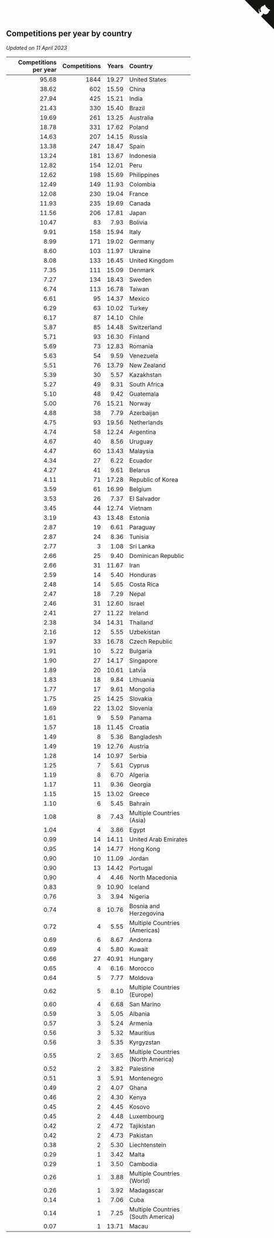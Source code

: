 ## Competitions per year by country

*Updated on 11 April 2023*

| Competitions per year | Competitions | Years | Country |
| ---: | ---: | ---: | :--- |
| 95.68 | 1844 | 19.27 | United States |
| 38.62 | 602 | 15.59 | China |
| 27.94 | 425 | 15.21 | India |
| 21.43 | 330 | 15.40 | Brazil |
| 19.69 | 261 | 13.25 | Australia |
| 18.78 | 331 | 17.62 | Poland |
| 14.63 | 207 | 14.15 | Russia |
| 13.38 | 247 | 18.47 | Spain |
| 13.24 | 181 | 13.67 | Indonesia |
| 12.82 | 154 | 12.01 | Peru |
| 12.62 | 198 | 15.69 | Philippines |
| 12.49 | 149 | 11.93 | Colombia |
| 12.08 | 230 | 19.04 | France |
| 11.93 | 235 | 19.69 | Canada |
| 11.56 | 206 | 17.81 | Japan |
| 10.47 | 83 | 7.93 | Bolivia |
| 9.91 | 158 | 15.94 | Italy |
| 8.99 | 171 | 19.02 | Germany |
| 8.60 | 103 | 11.97 | Ukraine |
| 8.08 | 133 | 16.45 | United Kingdom |
| 7.35 | 111 | 15.09 | Denmark |
| 7.27 | 134 | 18.43 | Sweden |
| 6.74 | 113 | 16.78 | Taiwan |
| 6.61 | 95 | 14.37 | Mexico |
| 6.29 | 63 | 10.02 | Turkey |
| 6.17 | 87 | 14.10 | Chile |
| 5.87 | 85 | 14.48 | Switzerland |
| 5.71 | 93 | 16.30 | Finland |
| 5.69 | 73 | 12.83 | Romania |
| 5.63 | 54 | 9.59 | Venezuela |
| 5.51 | 76 | 13.79 | New Zealand |
| 5.39 | 30 | 5.57 | Kazakhstan |
| 5.27 | 49 | 9.31 | South Africa |
| 5.10 | 48 | 9.42 | Guatemala |
| 5.00 | 76 | 15.21 | Norway |
| 4.88 | 38 | 7.79 | Azerbaijan |
| 4.75 | 93 | 19.56 | Netherlands |
| 4.74 | 58 | 12.24 | Argentina |
| 4.67 | 40 | 8.56 | Uruguay |
| 4.47 | 60 | 13.43 | Malaysia |
| 4.34 | 27 | 6.22 | Ecuador |
| 4.27 | 41 | 9.61 | Belarus |
| 4.11 | 71 | 17.28 | Republic of Korea |
| 3.59 | 61 | 16.99 | Belgium |
| 3.53 | 26 | 7.37 | El Salvador |
| 3.45 | 44 | 12.74 | Vietnam |
| 3.19 | 43 | 13.48 | Estonia |
| 2.87 | 19 | 6.61 | Paraguay |
| 2.87 | 24 | 8.36 | Tunisia |
| 2.77 | 3 | 1.08 | Sri Lanka |
| 2.66 | 25 | 9.40 | Dominican Republic |
| 2.66 | 31 | 11.67 | Iran |
| 2.59 | 14 | 5.40 | Honduras |
| 2.48 | 14 | 5.65 | Costa Rica |
| 2.47 | 18 | 7.29 | Nepal |
| 2.46 | 31 | 12.60 | Israel |
| 2.41 | 27 | 11.22 | Ireland |
| 2.38 | 34 | 14.31 | Thailand |
| 2.16 | 12 | 5.55 | Uzbekistan |
| 1.97 | 33 | 16.78 | Czech Republic |
| 1.91 | 10 | 5.22 | Bulgaria |
| 1.90 | 27 | 14.17 | Singapore |
| 1.89 | 20 | 10.61 | Latvia |
| 1.83 | 18 | 9.84 | Lithuania |
| 1.77 | 17 | 9.61 | Mongolia |
| 1.75 | 25 | 14.25 | Slovakia |
| 1.69 | 22 | 13.02 | Slovenia |
| 1.61 | 9 | 5.59 | Panama |
| 1.57 | 18 | 11.45 | Croatia |
| 1.49 | 8 | 5.36 | Bangladesh |
| 1.49 | 19 | 12.76 | Austria |
| 1.28 | 14 | 10.97 | Serbia |
| 1.25 | 7 | 5.61 | Cyprus |
| 1.19 | 8 | 6.70 | Algeria |
| 1.17 | 11 | 9.36 | Georgia |
| 1.15 | 15 | 13.02 | Greece |
| 1.10 | 6 | 5.45 | Bahrain |
| 1.08 | 8 | 7.43 | Multiple Countries (Asia) |
| 1.04 | 4 | 3.86 | Egypt |
| 0.99 | 14 | 14.11 | United Arab Emirates |
| 0.95 | 14 | 14.77 | Hong Kong |
| 0.90 | 10 | 11.09 | Jordan |
| 0.90 | 13 | 14.42 | Portugal |
| 0.90 | 4 | 4.46 | North Macedonia |
| 0.83 | 9 | 10.90 | Iceland |
| 0.76 | 3 | 3.94 | Nigeria |
| 0.74 | 8 | 10.76 | Bosnia and Herzegovina |
| 0.72 | 4 | 5.55 | Multiple Countries (Americas) |
| 0.69 | 6 | 8.67 | Andorra |
| 0.69 | 4 | 5.80 | Kuwait |
| 0.66 | 27 | 40.91 | Hungary |
| 0.65 | 4 | 6.16 | Morocco |
| 0.64 | 5 | 7.77 | Moldova |
| 0.62 | 5 | 8.10 | Multiple Countries (Europe) |
| 0.60 | 4 | 6.68 | San Marino |
| 0.59 | 3 | 5.05 | Albania |
| 0.57 | 3 | 5.24 | Armenia |
| 0.56 | 3 | 5.32 | Mauritius |
| 0.56 | 3 | 5.35 | Kyrgyzstan |
| 0.55 | 2 | 3.65 | Multiple Countries (North America) |
| 0.52 | 2 | 3.82 | Palestine |
| 0.51 | 3 | 5.91 | Montenegro |
| 0.49 | 2 | 4.07 | Ghana |
| 0.46 | 2 | 4.30 | Kenya |
| 0.45 | 2 | 4.45 | Kosovo |
| 0.45 | 2 | 4.48 | Luxembourg |
| 0.42 | 2 | 4.72 | Tajikistan |
| 0.42 | 2 | 4.73 | Pakistan |
| 0.38 | 2 | 5.30 | Liechtenstein |
| 0.29 | 1 | 3.42 | Malta |
| 0.29 | 1 | 3.50 | Cambodia |
| 0.26 | 1 | 3.88 | Multiple Countries (World) |
| 0.26 | 1 | 3.92 | Madagascar |
| 0.14 | 1 | 7.06 | Cuba |
| 0.14 | 1 | 7.25 | Multiple Countries (South America) |
| 0.07 | 1 | 13.71 | Macau |


<a href="https://github.com/jonatanklosko/wca_statistics" class="github-corner" aria-label="View source on Github"><svg width="80" height="80" viewBox="0 0 250 250" style="fill:#151513; color:#fff; position: absolute; top: 0; border: 0; right: 0;" aria-hidden="true"><path d="M0,0 L115,115 L130,115 L142,142 L250,250 L250,0 Z"></path><path d="M128.3,109.0 C113.8,99.7 119.0,89.6 119.0,89.6 C122.0,82.7 120.5,78.6 120.5,78.6 C119.2,72.0 123.4,76.3 123.4,76.3 C127.3,80.9 125.5,87.3 125.5,87.3 C122.9,97.6 130.6,101.9 134.4,103.2" fill="currentColor" style="transform-origin: 130px 106px;" class="octo-arm"></path><path d="M115.0,115.0 C114.9,115.1 118.7,116.5 119.8,115.4 L133.7,101.6 C136.9,99.2 139.9,98.4 142.2,98.6 C133.8,88.0 127.5,74.4 143.8,58.0 C148.5,53.4 154.0,51.2 159.7,51.0 C160.3,49.4 163.2,43.6 171.4,40.1 C171.4,40.1 176.1,42.5 178.8,56.2 C183.1,58.6 187.2,61.8 190.9,65.4 C194.5,69.0 197.7,73.2 200.1,77.6 C213.8,80.2 216.3,84.9 216.3,84.9 C212.7,93.1 206.9,96.0 205.4,96.6 C205.1,102.4 203.0,107.8 198.3,112.5 C181.9,128.9 168.3,122.5 157.7,114.1 C157.9,116.9 156.7,120.9 152.7,124.9 L141.0,136.5 C139.8,137.7 141.6,141.9 141.8,141.8 Z" fill="currentColor" class="octo-body"></path></svg></a><style>.github-corner:hover .octo-arm{animation:octocat-wave 560ms ease-in-out}@keyframes octocat-wave{0%,100%{transform:rotate(0)}20%,60%{transform:rotate(-25deg)}40%,80%{transform:rotate(10deg)}}@media (max-width:500px){.github-corner:hover .octo-arm{animation:none}.github-corner .octo-arm{animation:octocat-wave 560ms ease-in-out}}</style>
